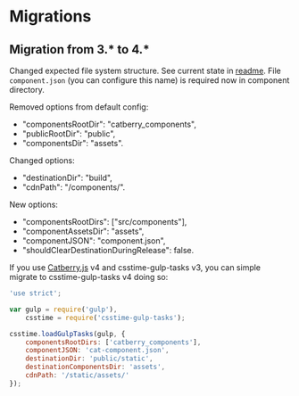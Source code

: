 # Migrations

## Migration from 3.* to 4.*
Changed expected file system structure. See current state in [readme](../README.md).
File `component.json` (you can configure this name) is required now in component directory.

Removed options from default config:
* "componentsRootDir": "catberry_components",
* "publicRootDir": "public",
* "componentsDir": "assets".

Changed options:
* "destinationDir": "build",
* "cdnPath": "/components/".

New options:
* "componentsRootDirs": ["src/components"],
* "componentAssetsDir": "assets",
* "componentJSON": "component.json",
* "shouldClearDestinationDuringRelease": false.

If you use [Catberry.js](http://catberry.org) v4 and csstime-gulp-tasks v3,
you can simple migrate to csstime-gulp-tasks v4 doing so:
```javascript
'use strict';

var gulp = require('gulp'),
	csstime = require('csstime-gulp-tasks');

csstime.loadGulpTasks(gulp, {
    componentsRootDirs: ['catberry_components'],
    componentJSON: 'cat-component.json',
    destinationDir: 'public/static',
    destinationComponentsDir: 'assets',
    cdnPath: '/static/assets/'
});
```